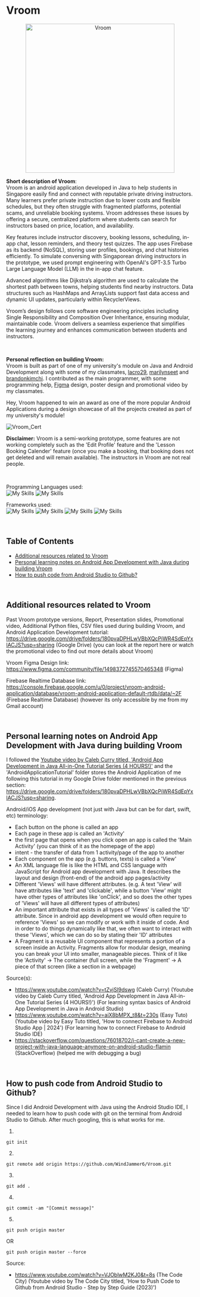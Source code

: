 # Vroom
<p align="center">
  <img src="https://github.com/user-attachments/assets/2ce1a2dd-d333-459f-8ddb-468f367d9c94" alt="Vroom" width="400"/>
</p>

**Short description of Vroom**:  
Vroom is an android application developed in Java to help students in Singapore easily find and connect with reputable private driving instructors. Many learners prefer private instruction due to lower costs and flexible schedules, but they often struggle with fragmented platforms, potential scams, and unreliable booking systems. Vroom addresses these issues by offering a secure, centralized platform where students can search for instructors based on price, location, and availability.

Key features include instructor discovery, booking lessons, scheduling, in-app chat, lesson reminders, and theory test quizzes. The app uses Firebase as its backend (NoSQL), storing user profiles, bookings, and chat histories efficiently. To simulate conversing with Singaporean driving instructors in the prototype, we used prompt engineering with OpenAI's GPT-3.5 Turbo Large Language Model (LLM) in the in-app chat feature. 

Advanced algorithms like Dijkstra’s algorithm are used to calculate the shortest path between towns, helping students find nearby instructors. Data structures such as HashMaps and ArrayLists support fast data access and dynamic UI updates, particularly within RecyclerViews. 

Vroom’s design follows core software engineering principles including Single Responsibility and Composition Over Inheritance, ensuring modular, maintainable code. Vroom delivers a seamless experience that simplifies the learning journey and enhances communication between students and instructors.

<br>

**Personal reflection on building Vroom:**  
Vroom is built as part of one of my university's module on Java and Android Development along with some of my classmates, [lacro29](https://github.com/lacro29), [marilynseet](https://github.com/marilynseet) and [brandonkimchi](https://github.com/brandonkimchi). I contributed as the main programmer, with some programming help, [Figma](www.figma.com) design, poster design and promotional video by my classmates. 

Hey, Vroom happened to win an award as one of the more popular Android Applications during a design showcase of all the projects created as part of my university's module!
  
![Vroom_Cert](https://github.com/user-attachments/assets/93bdecec-785c-4196-bc48-ae20a3492fc9)


**Disclaimer:**
Vroom is a semi-working prototype, some features are not working completely such as the 'Edit Profile' feature and the 'Lesson Booking Calender' feature (once you make a booking, that booking does not get deleted and will remain available). The instructors in Vroom are not real people.

<br>

Programming Languages used:  
![My Skills](https://go-skill-icons.vercel.app/api/icons?i=java) ![My Skills](https://go-skill-icons.vercel.app/api/icons?i=python)

Frameworks used:  
![My Skills](https://go-skill-icons.vercel.app/api/icons?i=firebase) ![My Skills](https://go-skill-icons.vercel.app/api/icons?i=chatgpt) ![My Skills](https://go-skill-icons.vercel.app/api/icons?i=figma) ![My Skills](https://go-skill-icons.vercel.app/api/icons?i=canva)

<br>

## Table of Contents
+ [Additional resources related to Vroom](#additionalresources)
+ [Personal learning notes on Android App Development with Java during building Vroom](#personallearningnotes)
+ [How to push code from Android Studio to Github?](#pushcodefromandroidstudiotogithub)

<br>

## Additional resources related to Vroom

Past Vroom prototype versions, Report, Presentation slides, Promotional video, Additional Python files, CSV files used during building Vroom, and Android Application Development tutorial: https://drive.google.com/drive/folders/180pvaDPHLwVBbXQcPiWR4SdEpYxlACJS?usp=sharing (Google Drive) (you can look at the report here or watch the promotional video to find out more details about Vroom)

Vroom Figma Design link: https://www.figma.com/community/file/1498372745570465348 (Figma)

Firebase Realtime Database link: https://console.firebase.google.com/u/0/project/vroom-android-application/database/vroom-android-application-default-rtdb/data/~2F (Firebase Realtime Database) (however its only accessible by me from my Gmail account)

<br>

## Personal learning notes on Android App Development with Java during building Vroom <a name = "personallearningnotes"></a>

I followed the [Youtube video by Caleb Curry titled, 'Android App Development in Java All-in-One Tutorial Series (4 HOURS!)'](https://www.youtube.com/watch?v=tZvjSl9dswg) and the 'AndroidApplicationTutorial' folder stores the Android Application of me following this tutorial in my Google Drive folder mentioned in the previous section: https://drive.google.com/drive/folders/180pvaDPHLwVBbXQcPiWR4SdEpYxlACJS?usp=sharing.

Android/iOS App development (not just with Java but can be for dart, swift, etc) terminology:
- Each button on the phone is called an app
- Each page in these app is called an 'Activity'
- the first page that opens when you click open an app is called the 'Main Activity' (you can think of it as the homepage of the app)
- intent - the transfer of data from 1 activity/page of the app to another
- Each component on the app (e.g. buttons, texts) is called a 'View'
- An XML language file is like the HTML and CSS language with JavaScript for Android app development with Java. It describes the layout and design (front-end) of the android app pages/activity
- Different 'Views' will have different attributes. (e.g. A text 'View' will have attributes like 'text' and 'clickable', while a button 'View' might have other types of attributes like 'onClick', and so does the other types of 'Views' will have all different types of attributes)
- An important attribute that exists in all types of 'Views' is called the 'ID' attribute. Since in android app development we would often require to reference 'Views' so we can modify or work with it inside of code. And in order to do things dynamically like that, we often want to interact with these 'Views', which we can do so by stating their 'ID' attributes
- A Fragment is a reusable UI component that represents a portion of a screen inside an Activity. Fragments allow for modular design, meaning you can break your UI into smaller, manageable pieces. Think of it like the 'Activity' → The container (full screen, while the 'Fragment' → A piece of that screen (like a section in a webpage)

Source(s):
- https://www.youtube.com/watch?v=tZvjSl9dswg (Caleb Curry) (Youtube video by Caleb Curry titled, 'Android App Development in Java All-in-One Tutorial Series (4 HOURS!)') (For learning syntax basics of Android App Development in Java in Android Studio)
- https://www.youtube.com/watch?v=aiX8bMPX_t8&t=230s (Easy Tuto) (Youtube video by Easy Tuto titled, 'How to connect Firebase to Android Studio App | 2024') (For learning how to connect Firebase to Android Studio IDE)
- https://stackoverflow.com/questions/76018702/i-cant-create-a-new-project-with-java-language-anymore-on-android-studio-flamin (StackOverflow) (helped me with debugging a bug)

<br>

## How to push code from Android Studio to Github? <a name = "pushcodefromandroidstudiotogithub"></a>
Since I did Android Development with Java using the Android Studio IDE, I needed to learn how to push code with git on the terminal from Android Studio to Github. After much googling, this is what works for me.

1.
```text
git init
```

2.
```text
git remote add origin https://github.com/WindJammer6/Vroom.git
```

3.
```text
git add .
```

4.
```text
git commit -am "[Commit message]"
```

5.
```text
git push origin master
```

OR

```text
git push origin master --force
```

Source:
- https://www.youtube.com/watch?v=VJOblwM2KJ0&t=8s (The Code City) (Youtube video by The Code City titled, 'How to Push Code to Github from Android Studio - Step by Step Guide (2023)')
